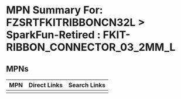 



# MPN Summary For: FZSRTFKITRIBBONCN32L > SparkFun-Retired : FKIT-RIBBON_CONNECTOR_03_2MM_L

## MPNs
  

|MPN|Direct Links|Search Links|
| :--- | :--- | :--- |
||||
